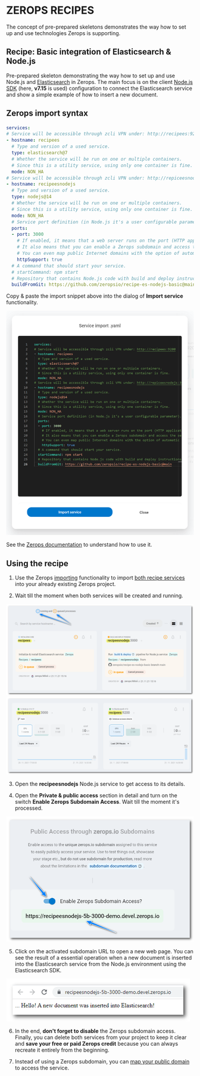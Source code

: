 # ZEROPS RECIPES

The concept of pre-prepared skeletons demonstrates the way how to set up and use technologies Zerops is supporting.

## Recipe: Basic integration of Elasticsearch & Node.js

Pre-prepared skeleton demonstrating the way how to set up and use Node.js and [Elasticsearch](https://www.elastic.co/elasticsearch) in Zerops. The main focus is on the client [Node.js SDK](https://www.elastic.co/guide/en/elasticsearch/client/javascript-api/current/index.html) (here, **v7.15** is used) configuration to connect the Elasticsearch service and show a simple example of how to insert a new document.

## Zerops import syntax

```yaml
services:
# Service will be accessible through zcli VPN under: http://recipees:9200
- hostname: recipees
  # Type and version of a used service.
  type: elasticsearch@7
  # Whether the service will be run on one or multiple containers.
  # Since this is a utility service, using only one container is fine.
  mode: NON_HA
# Service will be accessible through zcli VPN under: http://repiceesnodejs:3000
- hostname: recipeesnodejs
  # Type and version of a used service.
  type: nodejs@14
  # Whether the service will be run on one or multiple containers.
  # Since this is a utility service, using only one container is fine.
  mode: NON_HA
  # Service port definition (in Node.js it's a user configurable parameter).
  ports:
  - port: 3000
    # If enabled, it means that a web server runs on the port (HTTP application protocol is supported).
    # It also means that you can enable a Zerops subdomain and access the service from the Internet.
    # You can even map public Internet domains with the option of automatic support for SSL certificates.
    httpSupport: true
  # A command that should start your service.
  # startCommand: npm start
  # Repository that contains Node.js code with build and deploy instructions.
  buildFromGit: https://github.com/zeropsio/recipe-es-nodejs-basic@main
```

Copy & paste the import snippet above into the dialog of **Import service** functionality.

![Import](./images/Zerops-Import-Services-Dialog.png "Import Service Dialog")

See the [Zerops documentation](https://docs.zerops.io/documentation/export-import/project-service-export-import.html) to understand how to use it.

## Using the recipe

1. Use the Zerops [importing](/documentation/export-import/project-service-export-import.html#how-to-export-import-a-project) functionality to import [both recipe services](#zerops-import-syntax) into your already existing Zerops project.

2. Wait till the moment when both services will be created and running.

![Recipe](./images/Zerops-Services-Initialization.png "Initialization")
![Recipe](./images/Zerops-Services-Done.png "Done")

3. Open the **recipeesnodejs** Node.js service to get access to its details.

4. Open the **Private & public access** section in detail and turn on the switch **Enable Zerops Subdomain Access**. Wait till the moment it's processed.

![Recipe](./images/Zerops-Service-NodeJS-Subdomain.png "Subdomain Access")

5. Click on the activated subdomain URL to open a new web page. You can see the result of a essential operation when a new document is inserted into the Elasticsearch service from the Node.js environment using the Elasticsearch SDK.

![Recipe](./images/Zerops-Service-Subdomain-Access-Result.png "Subdomain Access Result")

6. In the end, **don't forget to disable** the Zerops subdomain access. Finally, you can delete both services from your project to keep it clear and **save your free or paid Zerops credit** because you can always recreate it entirely from the beginning.

7. Instead of using a Zerops subdomain, you can [map your public domain](http://docs.zerops.io/documentation/routing/using-your-domain.html) to access the service.
